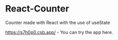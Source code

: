 # React-Counter
Counter made with React with the use of useState 

https://s7h0p0.csb.app/ - You can try the app here.
